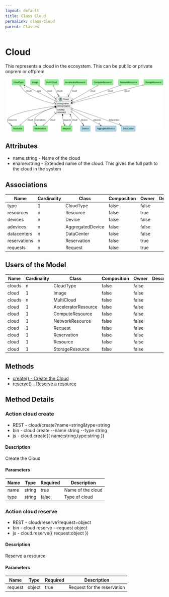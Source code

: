 ```yaml
---
layout: default
title: Class Cloud
permalink: class-Cloud
parent: Classes
---
```


# Cloud

This represents a cloud in the ecosystem. This can be public or private onprem or offprem

![Logical Diagram](./logical.png)

## Attributes

* name:string - Name of the cloud
* ename:string - Extended name of the cloud. This gives the full path to the cloud in the system


## Associations

| Name | Cardinality | Class | Composition | Owner | Description |
| --- | --- | --- | --- | --- | --- |
| type | 1 | CloudType | false | false |  |
| resources | n | Resource | false | true |  |
| devices | n | Device | false | false |  |
| adevices | n | AggregatedDevice | false | false |  |
| datacenters | n | DataCenter | false | false |  |
| reservations | n | Reservation | false | true |  |
| requests | n | Request | false | true |  |



## Users of the Model

| Name | Cardinality | Class | Composition | Owner | Description |
| --- | --- | --- | --- | --- | --- |
| clouds | n | CloudType | false | false |  |
| cloud | 1 | Image | false | false |  |
| clouds | n | MultiCloud | false | false |  |
| cloud | 1 | AcceleratorResource | false | false |  |
| cloud | 1 | ComputeResource | false | false |  |
| cloud | 1 | NetworkResource | false | false |  |
| cloud | 1 | Request | false | false |  |
| cloud | 1 | Reservation | false | false |  |
| cloud | 1 | Resource | false | false |  |
| cloud | 1 | StorageResource | false | false |  |





## Methods
* [create() - Create the Cloud](#action-create)
* [reserve() - Reserve a resource](#action-reserve)


<h2>Method Details</h2>
    
### Action cloud create



* REST - cloud/create?name=string&amp;type=string
* bin - cloud create --name string --type string
* js - cloud.create({ name:string,type:string })

#### Description
Create the Cloud

#### Parameters

| Name | Type | Required | Description |
|---|---|---|---|
| name | string |true | Name of the cloud |
| type | string |false | Type of cloud |




### Action cloud reserve



* REST - cloud/reserve?request=object
* bin - cloud reserve --request object
* js - cloud.reserve({ request:object })

#### Description
Reserve a resource

#### Parameters

| Name | Type | Required | Description |
|---|---|---|---|
| request | object |true | Request for the reservation |






